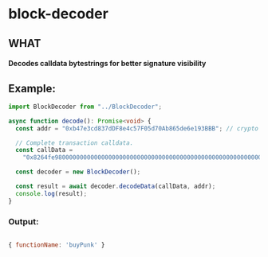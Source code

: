 # block-decoder

## WHAT
#### Decodes calldata bytestrings for better signature visibility

## Example: 

```ts 
import BlockDecoder from "../BlockDecoder";

async function decode(): Promise<void> {
  const addr = "0xb47e3cd837dDF8e4c57F05d70Ab865de6e193BBB"; // crypto punks address.

  // Complete transaction calldata.
  const callData =
    "0x8264fe980000000000000000000000000000000000000000000000000000000000001538";

  const decoder = new BlockDecoder();

  const result = await decoder.decodeData(callData, addr);
  console.log(result);
}

```


### Output:

```js

{ functionName: 'buyPunk' }

```

